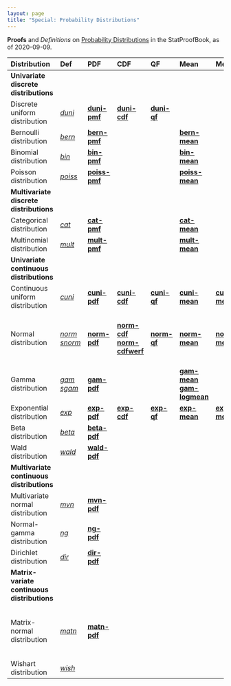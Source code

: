 ```yaml
---
layout: page
title: "Special: Probability Distributions"
---
```



**Proofs** and *Definitions* on [Probability Distributions](/I/Table_of_Contents#Probability%20Distributions) in the StatProofBook, as of 2020-09-09.

| Distribution | Def | PDF | CDF | QF | Mean | Med | Mode | Var | Ent | KL | Marg | Cond | Other |
|:------------ |:--- |:--- |:--- |:-- |:---- |:--- |:---- |:--- |:--- |:-- |:---- |:---- |:----- |
| **Univariate<br>discrete<br>distributions** |  |  |  |  |  |  |  |  |  |  |  |  |  |
| Discrete uniform distribution | *[duni](/D/duni)* | **[duni-pmf](/P/duni-pmf)** | **[duni-cdf](/P/duni-cdf)** | **[duni-qf](/P/duni-qf)** |  |  |  |  |  |  |  |  |  |
| Bernoulli distribution | *[bern](/D/bern)* | **[bern-pmf](/P/bern-pmf)** |  |  | **[bern-mean](/P/bern-mean)** |  |  |  |  |  |  |  |  |
| Binomial distribution | *[bin](/D/bin)* | **[bin-pmf](/P/bin-pmf)** |  |  | **[bin-mean](/P/bin-mean)** |  |  |  |  |  |  |  |  |
| Poisson distribution | *[poiss](/D/poiss)* | **[poiss-pmf](/P/poiss-pmf)** |  |  | **[poiss-mean](/P/poiss-mean)** |  |  |  |  |  |  |  |  |
| **Multivariate<br>discrete<br>distributions** |  |  |  |  |  |  |  |  |  |  |  |  |  |
| Categorical distribution | *[cat](/D/cat)* | **[cat-pmf](/P/cat-pmf)** |  |  | **[cat-mean](/P/cat-mean)** |  |  |  |  |  |  |  |  |
| Multinomial distribution | *[mult](/D/mult)* | **[mult-pmf](/P/mult-pmf)** |  |  | **[mult-mean](/P/mult-mean)** |  |  |  |  |  |  |  |  |
| **Univariate<br>continuous<br>distributions** |  |  |  |  |  |  |  |  |  |  |  |  |  |
| Continuous uniform distribution | *[cuni](/D/cuni)* | **[cuni-pdf](/P/cuni-pdf)** | **[cuni-cdf](/P/cuni-cdf)** | **[cuni-qf](/P/cuni-qf)** | **[cuni-mean](/P/cuni-mean)** | **[cuni-med](/P/cuni-med)** | **[cuni-mode](/P/cuni-mode)** |  |  |  |  |  |  |
| Normal distribution | *[norm](/D/norm)*<br>*[snorm](/D/snorm)* | **[norm-pdf](/P/norm-pdf)** | **[norm-cdf](/P/norm-cdf)**<br>**[norm-cdfwerf](/P/norm-cdfwerf)** | **[norm-qf](/P/norm-qf)** | **[norm-mean](/P/norm-mean)** | **[norm-med](/P/norm-med)** | **[norm-mode](/P/norm-mode)** | **[norm-var](/P/norm-var)** | **[norm-dent](/P/norm-dent)** |  |  |  | **[norm-snorm](/P/norm-snorm)**<br>**[norm-mgf](/P/norm-mgf)**<br>**[norm-fwhm](/P/norm-fwhm)** |
| Gamma distribution | *[gam](/D/gam)*<br>*[sgam](/D/sgam)* | **[gam-pdf](/P/gam-pdf)** |  |  | **[gam-mean](/P/gam-mean)**<br>**[gam-logmean](/P/gam-logmean)** |  |  | **[gam-var](/P/gam-var)** |  | **[gam-kl](/P/gam-kl)** |  |  | **[gam-sgam](/P/gam-sgam)** |
| Exponential distribution | *[exp](/D/exp)* | **[exp-pdf](/P/exp-pdf)** | **[exp-cdf](/P/exp-cdf)** | **[exp-qf](/P/exp-qf)** | **[exp-mean](/P/exp-mean)** | **[exp-med](/P/exp-med)** | **[exp-mode](/P/exp-mode)** |  |  |  |  |  | **[exp-gam](/P/exp-gam)** |
| Beta distribution | *[beta](/D/beta)* | **[beta-pdf](/P/beta-pdf)** |  |  |  |  |  |  |  |  |  |  |  |
| Wald distribution | *[wald](/D/wald)* | **[wald-pdf](/P/wald-pdf)** |  |  |  |  |  |  |  |  |  |  |  |
| **Multivariate<br>continuous<br>distributions** |  |  |  |  |  |  |  |  |  |  |  |  |  |
| Multivariate normal distribution | *[mvn](/D/mvn)* | **[mvn-pdf](/P/mvn-pdf)** |  |  |  |  |  |  | **[mvn-dent](/P/mvn-dent)** | **[mvn-kl](/P/mvn-kl)** | **[mvn-marg](/P/mvn-marg)** | **[mvn-cond](/P/mvn-cond)** | **[mvn-ltt](/P/mvn-ltt)** |
| Normal-gamma distribution | *[ng](/D/ng)* | **[ng-pdf](/P/ng-pdf)** |  |  |  |  |  |  |  | **[ng-kl](/P/ng-kl)** | **[ng-marg](/P/ng-marg)** | **[ng-cond](/P/ng-cond)** |  |
| Dirichlet distribution | *[dir](/D/dir)* | **[dir-pdf](/P/dir-pdf)** |  |  |  |  |  |  |  |  |  |  |  |
| **Matrix-variate<br>continuous<br>distributions** |  |  |  |  |  |  |  |  |  |  |  |  |  |
| Matrix-normal distribution | *[matn](/D/matn)* | **[matn-pdf](/P/matn-pdf)** |  |  |  |  |  |  |  |  |  |  | **[matn-mvn](/P/matn-mvn)**<br>**[matn-ltt](/P/matn-ltt)**<br>**[matn-trans](/P/matn-trans)** |
| Wishart distribution | *[wish](/D/wish)* |  |  |  |  |  |  |  |  |  |  |  |  |